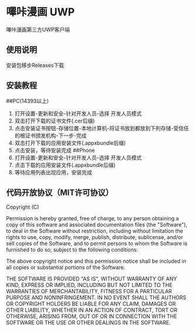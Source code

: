 # 嗶咔漫画 UWP
嗶咔漫画第三方UWP客户端

使用说明
----
安装包移步Releases下载

安装教程
----
##PC(14393以上)
1. 打开设置-更新和安全-针对开发人员-选择 开发人员模式
2. 双击打开下载的证书文件(.cer后缀)
3. 点击安装证书按钮-存储位置-本地计算机-将证书放到都放到下列存储-受信任的根证书颁发机构-下一步-完成
4. 双击打开下载的应用安装文件(.appxbundle后缀)
5. 点击安装，等待安装完成
##Phone
1. 打开设置-更新和安全-针对开发人员-选择 开发人员模式
2. 点击下载的应用安装文件(.appxbundle后缀)
3. 等待应用列表出现应用，安装完成

代码开放协议（MIT许可协议）
----
Copyright (C)

Permission is hereby granted, free of charge, to any person obtaining a copy of this software and associated documentation files (the "Software"), to deal in the Software without restriction, including without limitation the rights to use, copy, modify, merge, publish, distribute, sublicense, and/or sell copies of the Software, and to permit persons to whom the Software is furnished to do so, subject to the following conditions:

The above copyright notice and this permission notice shall be included in all copies or substantial portions of the Software.

THE SOFTWARE IS PROVIDED "AS IS", WITHOUT WARRANTY OF ANY KIND, EXPRESS OR IMPLIED, INCLUDING BUT NOT LIMITED TO THE WARRANTIES OF MERCHANTABILITY, FITNESS FOR A PARTICULAR PURPOSE AND NONINFRINGEMENT. IN NO EVENT SHALL THE AUTHORS OR COPYRIGHT HOLDERS BE LIABLE FOR ANY CLAIM, DAMAGES OR OTHER LIABILITY, WHETHER IN AN ACTION OF CONTRACT, TORT OR OTHERWISE, ARISING FROM, OUT OF OR IN CONNECTION WITH THE SOFTWARE OR THE USE OR OTHER DEALINGS IN THE SOFTWARE.
